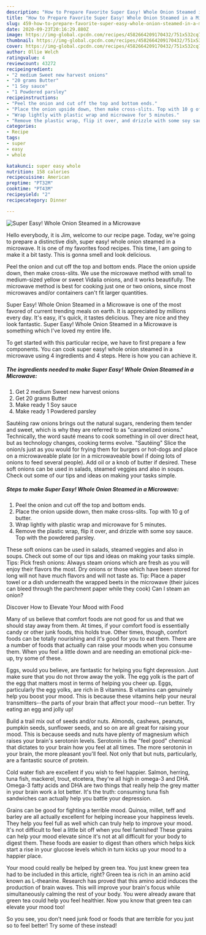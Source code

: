 ```yaml
---
description: "How to Prepare Favorite Super Easy! Whole Onion Steamed in a Microwave"
title: "How to Prepare Favorite Super Easy! Whole Onion Steamed in a Microwave"
slug: 459-how-to-prepare-favorite-super-easy-whole-onion-steamed-in-a-microwave
date: 2020-09-23T20:16:29.880Z
image: https://img-global.cpcdn.com/recipes/4582664209170432/751x532cq70/super-easy-whole-onion-steamed-in-a-microwave-recipe-main-photo.jpg
thumbnail: https://img-global.cpcdn.com/recipes/4582664209170432/751x532cq70/super-easy-whole-onion-steamed-in-a-microwave-recipe-main-photo.jpg
cover: https://img-global.cpcdn.com/recipes/4582664209170432/751x532cq70/super-easy-whole-onion-steamed-in-a-microwave-recipe-main-photo.jpg
author: Ollie Welch
ratingvalue: 4
reviewcount: 43272
recipeingredient:
- "2 medium Sweet new harvest onions"
- "20 grams Butter"
- "1 Soy sauce"
- "1 Powdered parsley"
recipeinstructions:
- "Peel the onion and cut off the top and bottom ends."
- "Place the onion upside down, then make cross-slits. Top with 10 g of butter."
- "Wrap lightly with plastic wrap and microwave for 5 minutes."
- "Remove the plastic wrap, flip it over, and drizzle with some soy sauce. Top with the powdered parsley."
categories:
- Recipe
tags:
- super
- easy
- whole

katakunci: super easy whole 
nutrition: 158 calories
recipecuisine: American
preptime: "PT32M"
cooktime: "PT43M"
recipeyield: "2"
recipecategory: Dinner

---
```



![Super Easy! Whole Onion Steamed in a Microwave](https://img-global.cpcdn.com/recipes/4582664209170432/751x532cq70/super-easy-whole-onion-steamed-in-a-microwave-recipe-main-photo.jpg)

Hello everybody, it is Jim, welcome to our recipe page. Today, we're going to prepare a distinctive dish, super easy! whole onion steamed in a microwave. It is one of my favorites food recipes. This time, I am going to make it a bit tasty. This is gonna smell and look delicious.

Peel the onion and cut off the top and bottom ends. Place the onion upside down, then make cross-slits. We use the microwave method with small to medium-sized yellow or sweet Vidalia onions, and it works beautifully. The microwave method is best for cooking just one or two onions, since most microwaves and/or containers can&#39;t fit larger quantities.

Super Easy! Whole Onion Steamed in a Microwave is one of the most favored of current trending meals on earth. It is appreciated by millions every day. It's easy, it's quick, it tastes delicious. They are nice and they look fantastic. Super Easy! Whole Onion Steamed in a Microwave is something which I've loved my entire life.


To get started with this particular recipe, we have to first prepare a few components. You can cook super easy! whole onion steamed in a microwave using 4 ingredients and 4 steps. Here is how you can achieve it.

<!--inarticleads1-->

##### The ingredients needed to make Super Easy! Whole Onion Steamed in a Microwave:

1. Get 2 medium Sweet new harvest onions
1. Get 20 grams Butter
1. Make ready 1 Soy sauce
1. Make ready 1 Powdered parsley


Sautéing raw onions brings out the natural sugars, rendering them tender and sweet, which is why they are referred to as &#34;caramelized onions.&#34; Technically, the word sauté means to cook something in oil over direct heat, but as technology changes, cooking terms evolve. &#34;Sautéing&#34; Slice the onion/s just as you would for frying them for burgers or hot-dogs and place on a microwaveable plate (or in a microwaveable bowl if doing lots of onions to feed several people). Add oil or a knob of butter if desired. These soft onions can be used in salads, steamed veggies and also in soups. Check out some of our tips and ideas on making your tasks simple. 

<!--inarticleads2-->

##### Steps to make Super Easy! Whole Onion Steamed in a Microwave:

1. Peel the onion and cut off the top and bottom ends.
1. Place the onion upside down, then make cross-slits. Top with 10 g of butter.
1. Wrap lightly with plastic wrap and microwave for 5 minutes.
1. Remove the plastic wrap, flip it over, and drizzle with some soy sauce. Top with the powdered parsley.


These soft onions can be used in salads, steamed veggies and also in soups. Check out some of our tips and ideas on making your tasks simple. Tips: Pick fresh onions: Always steam onions which are fresh as you will enjoy their flavors the most. Dry onions or those which have been stored for long will not have much flavors and will not taste as. Tip: Place a paper towel or a dish underneath the wrapped beets in the microwave (their juices can bleed through the parchment paper while they cook) Can I steam an onion? 

Discover How to Elevate Your Mood with Food


Many of us believe that comfort foods are not good for us and that we should stay away from them. At times, if your comfort food is essentially candy or other junk foods, this holds true. Other times, though, comfort foods can be totally nourishing and it's good for you to eat them. There are a number of foods that actually can raise your moods when you consume them. When you feel a little down and are needing an emotional pick-me-up, try some of these.

Eggs, would you believe, are fantastic for helping you fight depression. Just make sure that you do not throw away the yolk. The egg yolk is the part of the egg that matters most in terms of helping you cheer up. Eggs, particularly the egg yolks, are rich in B vitamins. B vitamins can genuinely help you boost your mood. This is because these vitamins help your neural transmitters--the parts of your brain that affect your mood--run better. Try eating an egg and jolly up!

Build a trail mix out of seeds and/or nuts. Almonds, cashews, peanuts, pumpkin seeds, sunflower seeds, and so on are all great for raising your mood. This is because seeds and nuts have plenty of magnesium which raises your brain's serotonin levels. Serotonin is the "feel good" chemical that dictates to your brain how you feel at all times. The more serotonin in your brain, the more pleasant you'll feel. Not only that but nuts, particularly, are a fantastic source of protein.

Cold water fish are excellent if you wish to feel happier. Salmon, herring, tuna fish, mackerel, trout, etcetera, they're all high in omega-3 and DHA. Omega-3 fatty acids and DHA are two things that really help the grey matter in your brain work a lot better. It's the truth: consuming tuna fish sandwiches can actually help you battle your depression. 

Grains can be good for fighting a terrible mood. Quinoa, millet, teff and barley are all actually excellent for helping increase your happiness levels. They help you feel full as well which can truly help to improve your mood. It's not difficult to feel a little bit off when you feel famished! These grains can help your mood elevate since it's not at all difficult for your body to digest them. These foods are easier to digest than others which helps kick start a rise in your glucose levels which in turn kicks up your mood to a happier place.

Your mood could really be helped by green tea. You just knew green tea had to be included in this article, right? Green tea is rich in an amino acid known as L-theanine. Research has proved that this amino acid induces the production of brain waves. This will improve your brain's focus while simultaneously calming the rest of your body. You were already aware that green tea could help you feel healthier. Now you know that green tea can elevate your mood too!

So you see, you don't need junk food or foods that are terrible for you just so to feel better! Try some of these instead!

